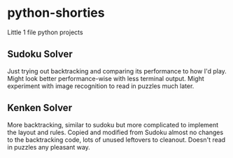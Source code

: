 # python-shorties
Little 1 file python projects

## Sudoku Solver
Just trying out backtracking and comparing its performance to how I'd play.  Might look better performance-wise with less terminal output.
Might experiment with image recognition to read in puzzles much later.

## Kenken Solver
More backtracking, similar to sudoku but more complicated to implement the layout and rules.
Copied and modified from Sudoku almost no changes to the backtracking code, lots of unused leftovers to cleanout.  Doesn't read in puzzles any pleasant way.
